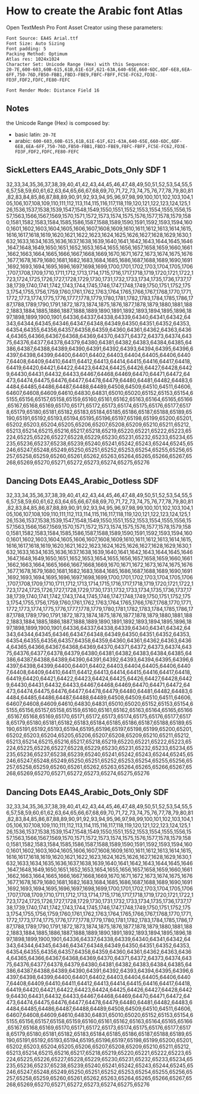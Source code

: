 # How to create the Arabic font Atlas

Open TextMesh Pro Font Asset Creator using these parameters:

```text
Font Source: EA4S Arial.ttf
Font Size: Auto Sizing
Font padding: 5
Packing Method: Optimum
Atlas res: 1024x1024
Character Set: Unicode Range (Hex) with this Sequence:
20-7E,600-603,60B-615,61B,61E-61F,621-63A,640-65E,660-6DC,6DF-6E8,6EA-6FF,750-76D,FB50-FBB1,FBD3-FBE9,FBFC-FBFF,FC5E-FC62,FD3E-FD3F,FDF2,FDFC,FE80-FEFC

Font Render Mode: Distance Field 16
```

## Notes

the Unicode Range (Hex) is composed by:

- basic latin: `20-7E`
- arabic: `600-603,60B-615,61B,61E-61F,621-63A,640-65E,660-6DC,6DF-6E8,6EA-6FF,750-76D,FB50-FBB1,FBD3-FBE9,FBFC-FBFF,FC5E-FC62,FD3E-FD3F,FDF2,FDFC,FE80-FEFC`

## SickLetters EA4S_Arabic_Dots_Only SDF 1

32,33,34,35,36,37,38,39,40,41,42,43,44,45,46,47,48,49,50,51,52,53,54,55,56,57,58,59,60,61,62,63,64,65,66,67,68,69,70,71,72,73,74,75,76,77,78,79,80,81,82,83,84,85,86,87,88,89,90,91,92,93,94,95,96,97,98,99,100,101,102,103,104,105,106,107,108,109,110,111,112,113,114,115,116,117,118,119,120,121,122,123,124,125,126,1536,1537,1538,1539,1547,1548,1549,1550,1551,1552,1553,1554,1555,1556,1557,1563,1566,1567,1569,1570,1571,1572,1573,1574,1575,1576,1577,1578,1579,1580,1581,1582,1583,1584,1585,1586,1587,1588,1589,1590,1591,1592,1593,1594,1600,1601,1602,1603,1604,1605,1606,1607,1608,1609,1610,1611,1612,1613,1614,1615,1616,1617,1618,1619,1620,1621,1622,1623,1624,1625,1626,1627,1628,1629,1630,1632,1633,1634,1635,1636,1637,1638,1639,1640,1641,1642,1643,1644,1645,1646,1647,1648,1649,1650,1651,1652,1653,1654,1655,1656,1657,1658,1659,1660,1661,1662,1663,1664,1665,1666,1667,1668,1669,1670,1671,1672,1673,1674,1675,1676,1677,1678,1679,1680,1681,1682,1683,1684,1685,1686,1687,1688,1689,1690,1691,1692,1693,1694,1695,1696,1697,1698,1699,1700,1701,1702,1703,1704,1705,1706,1707,1708,1709,1710,1711,1712,1713,1714,1715,1716,1717,1718,1719,1720,1721,1722,1723,1724,1725,1726,1727,1728,1729,1730,1731,1732,1733,1734,1735,1736,1737,1738,1739,1740,1741,1742,1743,1744,1745,1746,1747,1748,1749,1750,1751,1752,1753,1754,1755,1756,1759,1760,1761,1762,1763,1764,1765,1766,1767,1768,1770,1771,1772,1773,1774,1775,1776,1777,1778,1779,1780,1781,1782,1783,1784,1785,1786,1787,1788,1789,1790,1791,1872,1873,1874,1875,1876,1877,1878,1879,1880,1881,1882,1883,1884,1885,1886,1887,1888,1889,1890,1891,1892,1893,1894,1895,1896,1897,1898,1899,1900,1901,64336,64337,64338,64339,64340,64341,64342,64343,64344,64345,64346,64347,64348,64349,64350,64351,64352,64353,64354,64355,64356,64357,64358,64359,64360,64361,64362,64363,64364,64365,64366,64367,64368,64369,64370,64371,64372,64373,64374,64375,64376,64377,64378,64379,64380,64381,64382,64383,64384,64385,64386,64387,64388,64389,64390,64391,64392,64393,64394,64395,64396,64397,64398,64399,64400,64401,64402,64403,64404,64405,64406,64407,64408,64409,64410,64411,64412,64413,64414,64415,64416,64417,64418,64419,64420,64421,64422,64423,64424,64425,64426,64427,64428,64429,64430,64431,64432,64433,64467,64468,64469,64470,64471,64472,64473,64474,64475,64476,64477,64478,64479,64480,64481,64482,64483,64484,64485,64486,64487,64488,64489,64508,64509,64510,64511,64606,64607,64608,64609,64610,64830,64831,65010,65020,65152,65153,65154,65155,65156,65157,65158,65159,65160,65161,65162,65163,65164,65165,65166,65167,65168,65169,65170,65171,65172,65173,65174,65175,65176,65177,65178,65179,65180,65181,65182,65183,65184,65185,65186,65187,65188,65189,65190,65191,65192,65193,65194,65195,65196,65197,65198,65199,65200,65201,65202,65203,65204,65205,65206,65207,65208,65209,65210,65211,65212,65213,65214,65215,65216,65217,65218,65219,65220,65221,65222,65223,65224,65225,65226,65227,65228,65229,65230,65231,65232,65233,65234,65235,65236,65237,65238,65239,65240,65241,65242,65243,65244,65245,65246,65247,65248,65249,65250,65251,65252,65253,65254,65255,65256,65257,65258,65259,65260,65261,65262,65263,65264,65265,65266,65267,65268,65269,65270,65271,65272,65273,65274,65275,65276


## Dancing Dots EA4S_Arabic_Dotless SDF
32,33,34,35,36,37,38,39,40,41,42,43,44,45,46,47,48,49,50,51,52,53,54,55,56,57,58,59,60,61,62,63,64,65,66,67,68,69,70,71,72,73,74,75,76,77,78,79,80,81,82,83,84,85,86,87,88,89,90,91,92,93,94,95,96,97,98,99,100,101,102,103,104,105,106,107,108,109,110,111,112,113,114,115,116,117,118,119,120,121,122,123,124,125,126,1536,1537,1538,1539,1547,1548,1549,1550,1551,1552,1553,1554,1555,1556,1557,1563,1566,1567,1569,1570,1571,1572,1573,1574,1575,1576,1577,1578,1579,1580,1581,1582,1583,1584,1585,1586,1587,1588,1589,1590,1591,1592,1593,1594,1600,1601,1602,1603,1604,1605,1606,1607,1608,1609,1610,1611,1612,1613,1614,1615,1616,1617,1618,1619,1620,1621,1622,1623,1624,1625,1626,1627,1628,1629,1630,1632,1633,1634,1635,1636,1637,1638,1639,1640,1641,1642,1643,1644,1645,1646,1647,1648,1649,1650,1651,1652,1653,1654,1655,1656,1657,1658,1659,1660,1661,1662,1663,1664,1665,1666,1667,1668,1669,1670,1671,1672,1673,1674,1675,1676,1677,1678,1679,1680,1681,1682,1683,1684,1685,1686,1687,1688,1689,1690,1691,1692,1693,1694,1695,1696,1697,1698,1699,1700,1701,1702,1703,1704,1705,1706,1707,1708,1709,1710,1711,1712,1713,1714,1715,1716,1717,1718,1719,1720,1721,1722,1723,1724,1725,1726,1727,1728,1729,1730,1731,1732,1733,1734,1735,1736,1737,1738,1739,1740,1741,1742,1743,1744,1745,1746,1747,1748,1749,1750,1751,1752,1753,1754,1755,1756,1759,1760,1761,1762,1763,1764,1765,1766,1767,1768,1770,1771,1772,1773,1774,1775,1776,1777,1778,1779,1780,1781,1782,1783,1784,1785,1786,1787,1788,1789,1790,1791,1872,1873,1874,1875,1876,1877,1878,1879,1880,1881,1882,1883,1884,1885,1886,1887,1888,1889,1890,1891,1892,1893,1894,1895,1896,1897,1898,1899,1900,1901,64336,64337,64338,64339,64340,64341,64342,64343,64344,64345,64346,64347,64348,64349,64350,64351,64352,64353,64354,64355,64356,64357,64358,64359,64360,64361,64362,64363,64364,64365,64366,64367,64368,64369,64370,64371,64372,64373,64374,64375,64376,64377,64378,64379,64380,64381,64382,64383,64384,64385,64386,64387,64388,64389,64390,64391,64392,64393,64394,64395,64396,64397,64398,64399,64400,64401,64402,64403,64404,64405,64406,64407,64408,64409,64410,64411,64412,64413,64414,64415,64416,64417,64418,64419,64420,64421,64422,64423,64424,64425,64426,64427,64428,64429,64430,64431,64432,64433,64467,64468,64469,64470,64471,64472,64473,64474,64475,64476,64477,64478,64479,64480,64481,64482,64483,64484,64485,64486,64487,64488,64489,64508,64509,64510,64511,64606,64607,64608,64609,64610,64830,64831,65010,65020,65152,65153,65154,65155,65156,65157,65158,65159,65160,65161,65162,65163,65164,65165,65166,65167,65168,65169,65170,65171,65172,65173,65174,65175,65176,65177,65178,65179,65180,65181,65182,65183,65184,65185,65186,65187,65188,65189,65190,65191,65192,65193,65194,65195,65196,65197,65198,65199,65200,65201,65202,65203,65204,65205,65206,65207,65208,65209,65210,65211,65212,65213,65214,65215,65216,65217,65218,65219,65220,65221,65222,65223,65224,65225,65226,65227,65228,65229,65230,65231,65232,65233,65234,65235,65236,65237,65238,65239,65240,65241,65242,65243,65244,65245,65246,65247,65248,65249,65250,65251,65252,65253,65254,65255,65256,65257,65258,65259,65260,65261,65262,65263,65264,65265,65266,65267,65268,65269,65270,65271,65272,65273,65274,65275,65276

## Dancing Dots EA4S_Arabic_Dots_Only SDF

32,33,34,35,36,37,38,39,40,41,42,43,44,45,46,47,48,49,50,51,52,53,54,55,56,57,58,59,60,61,62,63,64,65,66,67,68,69,70,71,72,73,74,75,76,77,78,79,80,81,82,83,84,85,86,87,88,89,90,91,92,93,94,95,96,97,98,99,100,101,102,103,104,105,106,107,108,109,110,111,112,113,114,115,116,117,118,119,120,121,122,123,124,125,126,1536,1537,1538,1539,1547,1548,1549,1550,1551,1552,1553,1554,1555,1556,1557,1563,1566,1567,1569,1570,1571,1572,1573,1574,1575,1576,1577,1578,1579,1580,1581,1582,1583,1584,1585,1586,1587,1588,1589,1590,1591,1592,1593,1594,1600,1601,1602,1603,1604,1605,1606,1607,1608,1609,1610,1611,1612,1613,1614,1615,1616,1617,1618,1619,1620,1621,1622,1623,1624,1625,1626,1627,1628,1629,1630,1632,1633,1634,1635,1636,1637,1638,1639,1640,1641,1642,1643,1644,1645,1646,1647,1648,1649,1650,1651,1652,1653,1654,1655,1656,1657,1658,1659,1660,1661,1662,1663,1664,1665,1666,1667,1668,1669,1670,1671,1672,1673,1674,1675,1676,1677,1678,1679,1680,1681,1682,1683,1684,1685,1686,1687,1688,1689,1690,1691,1692,1693,1694,1695,1696,1697,1698,1699,1700,1701,1702,1703,1704,1705,1706,1707,1708,1709,1710,1711,1712,1713,1714,1715,1716,1717,1718,1719,1720,1721,1722,1723,1724,1725,1726,1727,1728,1729,1730,1731,1732,1733,1734,1735,1736,1737,1738,1739,1740,1741,1742,1743,1744,1745,1746,1747,1748,1749,1750,1751,1752,1753,1754,1755,1756,1759,1760,1761,1762,1763,1764,1765,1766,1767,1768,1770,1771,1772,1773,1774,1775,1776,1777,1778,1779,1780,1781,1782,1783,1784,1785,1786,1787,1788,1789,1790,1791,1872,1873,1874,1875,1876,1877,1878,1879,1880,1881,1882,1883,1884,1885,1886,1887,1888,1889,1890,1891,1892,1893,1894,1895,1896,1897,1898,1899,1900,1901,64336,64337,64338,64339,64340,64341,64342,64343,64344,64345,64346,64347,64348,64349,64350,64351,64352,64353,64354,64355,64356,64357,64358,64359,64360,64361,64362,64363,64364,64365,64366,64367,64368,64369,64370,64371,64372,64373,64374,64375,64376,64377,64378,64379,64380,64381,64382,64383,64384,64385,64386,64387,64388,64389,64390,64391,64392,64393,64394,64395,64396,64397,64398,64399,64400,64401,64402,64403,64404,64405,64406,64407,64408,64409,64410,64411,64412,64413,64414,64415,64416,64417,64418,64419,64420,64421,64422,64423,64424,64425,64426,64427,64428,64429,64430,64431,64432,64433,64467,64468,64469,64470,64471,64472,64473,64474,64475,64476,64477,64478,64479,64480,64481,64482,64483,64484,64485,64486,64487,64488,64489,64508,64509,64510,64511,64606,64607,64608,64609,64610,64830,64831,65010,65020,65152,65153,65154,65155,65156,65157,65158,65159,65160,65161,65162,65163,65164,65165,65166,65167,65168,65169,65170,65171,65172,65173,65174,65175,65176,65177,65178,65179,65180,65181,65182,65183,65184,65185,65186,65187,65188,65189,65190,65191,65192,65193,65194,65195,65196,65197,65198,65199,65200,65201,65202,65203,65204,65205,65206,65207,65208,65209,65210,65211,65212,65213,65214,65215,65216,65217,65218,65219,65220,65221,65222,65223,65224,65225,65226,65227,65228,65229,65230,65231,65232,65233,65234,65235,65236,65237,65238,65239,65240,65241,65242,65243,65244,65245,65246,65247,65248,65249,65250,65251,65252,65253,65254,65255,65256,65257,65258,65259,65260,65261,65262,65263,65264,65265,65266,65267,65268,65269,65270,65271,65272,65273,65274,65275,65276
